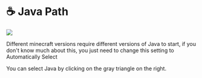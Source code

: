# ☕ Java Path

![](../../.gitbook/assets/Screenshot\_2022-08-14-15-22-11-35\_d17cc25ab2657fb.jpg)

Different minecraft versions require different versions of Java to start, if you don't know much about this, you just need to change this setting to Automatically Select

You can select Java by clicking on the gray triangle on the right.

